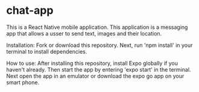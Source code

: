 # chat-app
 
 This is a React Native mobile application. This application is a messaging app that allows a usser to send text, images and their location.
 
 Installation: Fork or download this repository. Next, run 'npm install' in your terminal to install dependencies.
 
 How to use: After installing this repository, install Expo globally if you haven't already. Then start the app by entering 'expo start' in the terminal. Next open the    app in an emulator or download the expo go app on your smart phone. 
 
